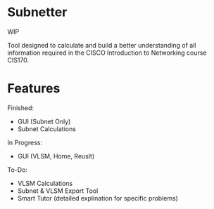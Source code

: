 # Subnetter

WIP

Tool designed to calculate and build a better understanding of all information required in the CISCO Introduction to Networking course CIS170.

# Features

Finished:

* GUI (Subnet Only)
* Subnet Calculations

In Progress:

* GUI (VLSM, Home, Reuslt)

To-Do:

* VLSM Calculations
* Subnet & VLSM Export Tool
* Smart Tutor (detailed explination for specific problems)


